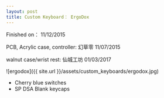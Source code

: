 ```yaml
---
layout: post
title: Custom Keyboard： ErgoDox
---
```


Finished on： 11/12/2015

PCB, Acrylic case, controller: 幻草零 11/07/2015

walnut case/wrist rest: 仙城工坊 01/03/2017

![ergodox]({{ site.url }}/assets/custom_keyboards/ergodox.jpg)

* Cherry blue switches
* SP DSA Blank keycaps
